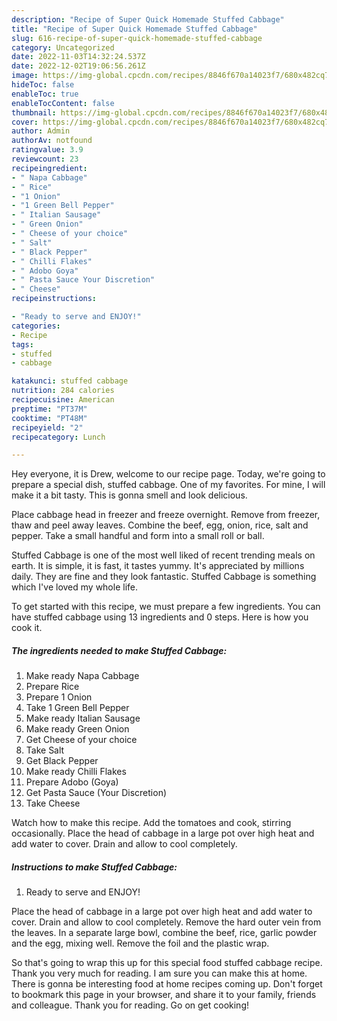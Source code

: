 ```yaml
---
description: "Recipe of Super Quick Homemade Stuffed Cabbage"
title: "Recipe of Super Quick Homemade Stuffed Cabbage"
slug: 616-recipe-of-super-quick-homemade-stuffed-cabbage
category: Uncategorized
date: 2022-11-03T14:32:24.537Z
date: 2022-12-02T19:06:56.261Z
image: https://img-global.cpcdn.com/recipes/8846f670a14023f7/680x482cq70/stuffed-cabbage-recipe-main-photo.jpg
hideToc: false
enableToc: true
enableTocContent: false
thumbnail: https://img-global.cpcdn.com/recipes/8846f670a14023f7/680x482cq70/stuffed-cabbage-recipe-main-photo.jpg
cover: https://img-global.cpcdn.com/recipes/8846f670a14023f7/680x482cq70/stuffed-cabbage-recipe-main-photo.jpg
author: Admin
authorAv: notfound
ratingvalue: 3.9
reviewcount: 23
recipeingredient:
- " Napa Cabbage"
- " Rice"
- "1 Onion"
- "1 Green Bell Pepper"
- " Italian Sausage"
- " Green Onion"
- " Cheese of your choice"
- " Salt"
- " Black Pepper"
- " Chilli Flakes"
- " Adobo Goya"
- " Pasta Sauce Your Discretion"
- " Cheese"
recipeinstructions:

- "Ready to serve and ENJOY!"
categories:
- Recipe
tags:
- stuffed
- cabbage

katakunci: stuffed cabbage 
nutrition: 284 calories
recipecuisine: American
preptime: "PT37M"
cooktime: "PT48M"
recipeyield: "2"
recipecategory: Lunch

---
```



Hey everyone, it is Drew, welcome to our recipe page. Today, we're going to prepare a special dish, stuffed cabbage. One of my favorites. For mine, I will make it a bit tasty. This is gonna smell and look delicious.

Place cabbage head in freezer and freeze overnight. Remove from freezer, thaw and peel away leaves. Combine the beef, egg, onion, rice, salt and pepper. Take a small handful and form into a small roll or ball.

Stuffed Cabbage is one of the most well liked of recent trending meals on earth. It is simple, it is fast, it tastes yummy. It's appreciated by millions daily. They are fine and they look fantastic. Stuffed Cabbage is something which I've loved my whole life.


To get started with this recipe, we must prepare a few ingredients. You can have stuffed cabbage using 13 ingredients and 0 steps. Here is how you cook it.

<!--inarticleads1-->

##### The ingredients needed to make Stuffed Cabbage:

1. Make ready  Napa Cabbage
1. Prepare  Rice
1. Prepare 1 Onion
1. Take 1 Green Bell Pepper
1. Make ready  Italian Sausage
1. Make ready  Green Onion
1. Get  Cheese of your choice
1. Take  Salt
1. Get  Black Pepper
1. Make ready  Chilli Flakes
1. Prepare  Adobo (Goya)
1. Get  Pasta Sauce (Your Discretion)
1. Take  Cheese


Watch how to make this recipe. Add the tomatoes and cook, stirring occasionally. Place the head of cabbage in a large pot over high heat and add water to cover. Drain and allow to cool completely. 

<!--inarticleads2-->

##### Instructions to make Stuffed Cabbage:


1. Ready to serve and ENJOY!

Place the head of cabbage in a large pot over high heat and add water to cover. Drain and allow to cool completely. Remove the hard outer vein from the leaves. In a separate large bowl, combine the beef, rice, garlic powder and the egg, mixing well. Remove the foil and the plastic wrap. 

So that's going to wrap this up for this special food stuffed cabbage recipe. Thank you very much for reading. I am sure you can make this at home. There is gonna be interesting food at home recipes coming up. Don't forget to bookmark this page in your browser, and share it to your family, friends and colleague. Thank you for reading. Go on get cooking!
